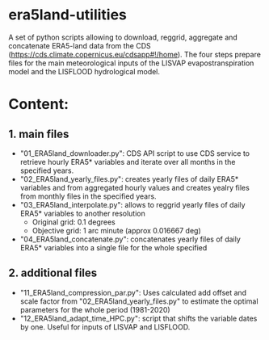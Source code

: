 # era5land-utilities
A set of python scripts allowing to download, reggrid, aggregate and concatenate ERA5-land data from the CDS (https://cds.climate.copernicus.eu/cdsapp#!/home).
The four steps prepare files for the main meteorological inputs of the LISVAP evapostranspiration model and the LISFLOOD hydrological model.


# Content:

## 1. main files

* "01_ERA5land_downloader.py": CDS API script to use CDS service to retrieve hourly ERA5* variables and iterate over all months in the specified years. 
* "02_ERA5land_yearly_files.py": creates yearly files of daily ERA5* variables and from aggregated hourly values and creates yealry files from monthly files in the specified years.
* "03_ERA5land_interpolate.py": allows to reggrid yearly files of daily ERA5* variables to another resolution
    * Original grid: 0.1 degrees
    * Objective grid: 1 arc minute (approx 0.016667 deg)
* "04_ERA5land_concatenate.py": concatenates yearly files of daily ERA5* variables into a single file for the whole specified
 
## 2. additional files

* "11_ERA5land_compression_par.py": Uses calculated add offset and scale factor from "02_ERA5land_yearly_files.py" to estimate the optimal parameters for the whole period (1981-2020)
* "12_ERA5land_adapt_time_HPC.py": script that shifts the variable dates by one. Useful for inputs of LISVAP and LISFLOOD.
